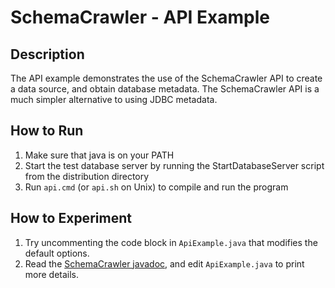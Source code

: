 # SchemaCrawler - API Example

## Description
The API example demonstrates the use of the SchemaCrawler API to create a data
source, and obtain database metadata. The SchemaCrawler API is a much simpler
alternative to using JDBC metadata.

## How to Run
1. Make sure that java is on your PATH
2. Start the test database server by running the StartDatabaseServer script from the distribution directory 
3. Run `api.cmd` (or `api.sh` on Unix) to compile and run the program 

## How to Experiment
1. Try uncommenting the code block in `ApiExample.java` that modifies the default options. 
2. Read the [SchemaCrawler javadoc](http://schemacrawler.sourceforge.net/apidocs/index.html), and 
   edit `ApiExample.java` to print more details. 
